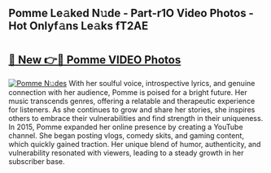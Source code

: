 ## Pomme Le𝚊ked N𝚞de - Part-r1O Video Photos - Hot Onlyf𝚊ns Le𝚊ks fT2AE

# <h2><a href="http://ac2438.deff.icu/?id=Pomme">🔗 New 👉🔴 Pomme VIDEO Photos</a></h2>

[![Pomme N𝚞des](https://i.imgur.com/rIISA9y.gif)](http://ac2438.deff.icu/?id=Pomme)
With her soulful voice, introspective lyrics, and genuine connection with her audience, Pomme is poised for a bright future. Her music transcends genres, offering a relatable and therapeutic experience for listeners. As she continues to grow and share her stories, she inspires others to embrace their vulnerabilities and find strength in their uniqueness. In 2015, Pomme expanded her online presence by creating a YouTube channel. She began posting vlogs, comedy skits, and gaming content, which quickly gained traction. Her unique blend of humor, authenticity, and vulnerability resonated with viewers, leading to a steady growth in her subscriber base.
